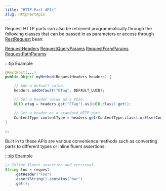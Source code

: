 ```yaml
---
title: "HTTP Part APIs"
slug: HttpPartApis
---
```


Request HTTP parts can also be retrieved programmatically through the following classes that can be passed in as
parameters or access through <a href="/site/apidocs/org/apache/juneau/rest/RestRequest.html" target="_blank">RestRequest</a> bean:

<tree>
<node-0><javac-class><a href="/site/apidocs/org/apache/juneau/rest/httppart/RequestHeaders.html" target="_blank">RequestHeaders</a></javac-class> <javac-class><a href="/site/apidocs/org/apache/juneau/rest/httppart/RequestQueryParams.html" target="_blank">RequestQueryParams</a></javac-class> <javac-class><a href="/site/apidocs/org/apache/juneau/rest/httppart/RequestFormParams.html" target="_blank">RequestFormParams</a></javac-class> <javac-class><a href="/site/apidocs/org/apache/juneau/rest/httppart/RequestPathParams.html" target="_blank">RequestPathParams</a></javac-class></node-0>
</tree>

:::tip Example
```java
@RestPost(...)
public Object myMethod(RequestHeaders headers) {

    // Add a default value.
    headers.addDefault("ETag", DEFAULT_UUID);

    // Get a header value as a POJO.
    UUID etag = headers.get("ETag").as(UUID.class).get();

    // Get a header as a standard HTTP part.
    ContentType contentType = headers.get(ContentType.class).orElse(ContentType.TEXT_XML);
}
```
:::

Built in to these APIs are various convenience methods such as converting parts to different types or inline fluent
assertions:

:::tip Example
```java
// Inline fluent assertion and retrieval.
String foo = request
    .getHeader("Foo")
    .assertString().contains("bar")
    .get();
```